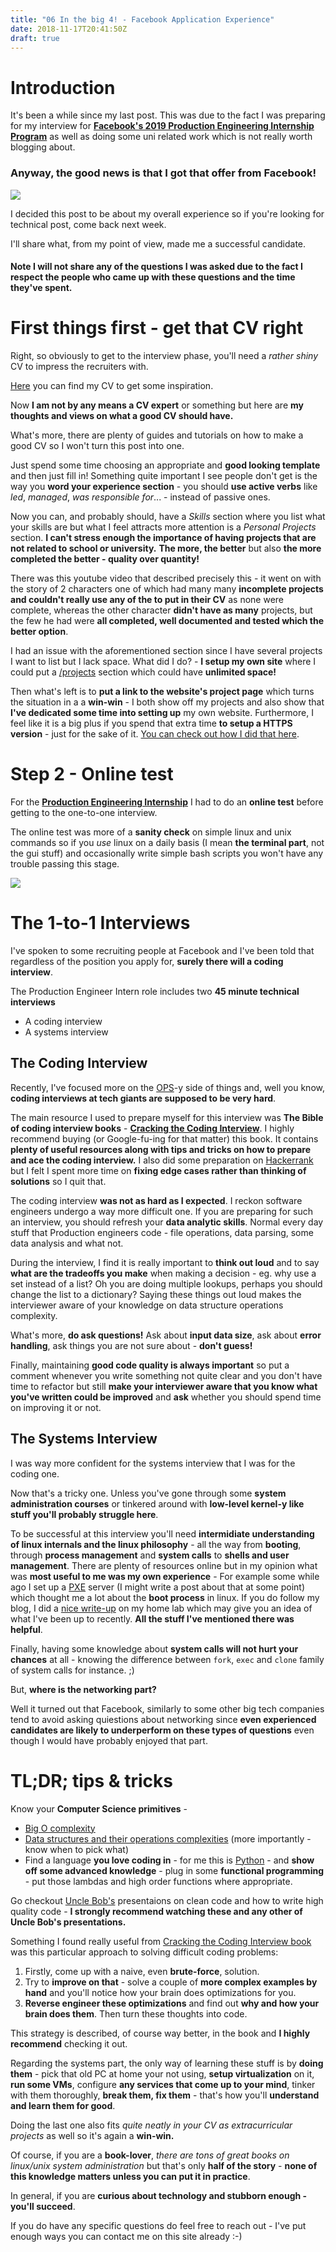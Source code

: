 ```yaml
---
title: "06 In the big 4! - Facebook Application Experience"
date: 2018-11-17T20:41:50Z
draft: true
---
```


# Introduction

It's been a while since my last post.
This was due to the fact I was preparing for my interview for [**Facebook's 2019 Production Engineering Internship Program**](https://www.facebook.com/careers/jobs/513843009077435/) as well as doing some uni related work which is not really worth blogging about.

### Anyway, the good news is that I got that offer from Facebook!

![](/images/06-Facebook-Application-Feedback-5fbb016d.png)

I decided this post to be about my overall experience so if you're looking for technical post, come back next week.

I'll share what, from my point of view, made me a successful candidate.

#### Note I will not share any of the questions I was asked due to the fact I respect the people who came up with these questions and the time they've spent.

# First things first - get that CV right

Right, so obviously to get to the interview phase, you'll need a *rather shiny* CV to impress the recruiters with.

[Here](/images/06-cv.pdf) you can find my CV to get some inspiration.

Now **I am not by any means a CV expert** or something but here are **my thoughts and views on what a good CV should have.**

What's more, there are plenty of guides and tutorials on how to make a good CV so I won't turn this post into one.

Just spend some time choosing an appropriate and **good looking template** and then just fill in!
Something quite important I see people don't get is the way you **word your experience section** - you should **use active verbs** like *led*, *managed*, *was responsible for*... - instead of passive ones.

Now you can, and probably should, have a *Skills* section where you list what your skills are but what I feel attracts more attention is a *Personal Projects* section.
**I can't stress enough the importance of having projects that are not related to school or university.**
**The more, the better** but also **the more completed the better - quality over quantity!**

There was this youtube video that described precisely this - it went on with the story of 2 characters one of which had many many **incomplete projects and couldn't really use any of the to put in their CV** as none were complete, whereas the other character **didn't have as many** projects, but the few he had were **all completed, well documented and tested which the better option**.

I had an issue with the aforementioned section since I have several projects I want to list but I lack space.
What did I do? - **I setup my own site** where I could put a [/projects](/projects) section which could have **unlimited space!**

Then what's left is to **put a link to the website's project page** which turns the situation in a a **win-win** - I both show off my projects and also show that **I've dedicated some time into setting up** my own website.
Furthermore, I feel like it is a big plus if you spend that extra time **to setup a HTTPS version** - just for the sake of it.
[You can check out how I did that here](/blog/02-blog-a-blog/).

# Step 2 - Online test

For the [**Production Engineering Internship**](https://www.facebook.com/careers/jobs/513843009077435/) I had to do an **online test** before getting to the one-to-one interview.

The online test was more of a **sanity check** on simple linux and unix commands so if you *use* linux on a daily basis (I mean **the terminal part**, not the gui stuff) and occasionally write simple bash scripts you won't have any trouble passing this stage.

![](/images/06-Facebook-Application-Feedback-f34e0ea6.png)

# The 1-to-1 Interviews

I've spoken to some recruiting people at Facebook and I've been told that regardless of the position you apply for, **surely there will a coding interview**.


The Production Engineer Intern role includes two **45 minute technical interviews**

- A coding interview
- A systems interview


## The Coding Interview
Recently, I've focused more on the [OPS](https://en.wikipedia.org/wiki/Information_technology_operations)-y side of things and, well you know, **coding interviews at tech giants are supposed to be very hard**.

The main resource I used to prepare myself for this interview was **The Bible of coding interview books** - [**Cracking the Coding Interview**](https://www.amazon.co.uk/Cracking-Coding-Interview-6th-Programming/dp/0984782850).
I highly recommend buying (or Google-fu-ing for that matter) this book. It contains **plenty of useful resources along with tips and tricks on how to prepare and ace the coding interview.**
I also did some preparation on [Hackerrank](https://www.hackerrank.com/) but I felt I spent more time on **fixing edge cases rather than thinking of solutions** so I quit that.

The coding interview **was not as hard as I expected**. I reckon software engineers undergo a way more difficult one. If you are preparing for such an interview, you should refresh your **data analytic skills**.
Normal every day stuff that Production engineers code - file operations, data parsing, some data analysis and what not.

During the interview, I find it is really important to **think out loud** and to say **what are the tradeoffs you make** when making a decision - eg. why use a set instead of a list? Oh you are doing multiple lookups, perhaps you should change the list to a dictionary?
Saying these things out loud makes the interviewer aware of your knowledge on data structure operations complexity.

What's more, **do ask questions!** Ask about **input data size**, ask about **error handling**, ask things you are not sure about - **don't guess!**

Finally, maintaining **good code quality is always important** so put a comment whenever you write something not quite clear and you don't have time to refactor but still **make your interviewer aware that you know what you've written could be improved** and **ask** whether you should spend time on improving it or not.


## The Systems Interview
I was way more confident for the systems interview that I was for the coding one.

Now that's a tricky one. Unless you've gone through some **system administration courses** or tinkered around with **low-level kernel-y like stuff you'll probably struggle here**.

To be successful at this interview you'll need **intermidiate understanding of linux internals and the linux philosophy** - all the way from **booting**, through **process management** and **system calls** to **shells and user management**.
There are plenty of resources online but in my opinion what was **most useful to me was my own experience** - For example some while ago I set up a [PXE](https://en.wikipedia.org/wiki/Preboot_Execution_Environment) server (I might write a post about that at some point) which thought me a lot about the **boot process** in linux.
If you do follow my blog, I did a [nice write-up](/blog/03-a-walk-down-infrastructure-lane/) on my home lab which may give you an idea of what I've been up to recently. **All the stuff I've mentioned there was helpful**.

Finally, having some knowledge about **system calls will not hurt your chances** at all - knowing the difference between `fork`, `exec` and `clone` family of system calls for instance. ;)

But, **where is the networking part?**

Well it turned out that Facebook, similarly to some other big tech companies tend to avoid asking quiestions about networking since **even experienced candidates are likely to underperform on these types of questions** even though I would have probably enjoyed that part.

# TL;DR; tips & tricks

Know your **Computer Science primitives** -

- [Big O complexity](https://en.wikipedia.org/wiki/Big_O_notation)
- [Data structures and their operations complexities](http://bigocheatsheet.com/) (more importantly - know when to pick what)
- Find a language **you love coding in** - for me this is [Python](https://www.python.org/) - and **show off some advanced knowledge** - plug in some **functional programming** - put those lambdas and high order functions where appropriate.

Go checkout [Uncle Bob's](https://www.youtube.com/watch?v=QedpQjxBPMA&list=PLlu0CT-JnSasQzGrGzddSczJQQU7295D2) presentaions on clean code and how to write high quality code - **I strongly recommend watching these and any other of Uncle Bob's presentations.**

Something I found really useful from [Cracking the Coding Interview book](https://www.amazon.co.uk/Cracking-Coding-Interview-6th-Programming/dp/0984782850) was this particular approach to solving difficult coding problems:

1. Firstly, come up with a naive, even **brute-force**, solution.
2. Try to **improve on that** - solve a couple of **more complex examples by hand** and you'll notice how your brain does optimizations for you.
3. **Reverse engineer these optimizations** and find out **why and how your brain does them**. Then turn these thoughts into code.

This strategy is described, of course way better, in the book and **I highly recommend** checking it out.

Regarding the systems part, the only way of learning these stuff is by **doing them** - pick that old PC at home your not using, **setup virtualization** on it, **run some VMs**, configure **any services that come up to your mind**, tinker with them thoroughly, **break them, fix them** - that's how you'll **understand and learn them for good**.

Doing the last one also fits *quite neatly in your CV as extracurricular projects* as well so it's again a **win-win.**

Of course, if you are a **book-lover**, *there are tons of great books on linux/unix system administration* but that's only **half of the story** - **none of this knowledge matters unless you can put it in practice**.

In general, if you are **curious about technology and stubborn enough - you'll succeed**.

If you do have any specific questions do feel free to reach out - I've put enough ways you can contact me on this site already :-)
